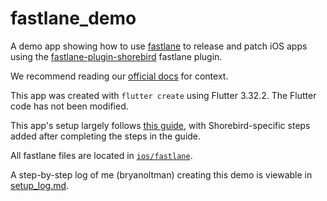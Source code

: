 # fastlane_demo

A demo app showing how to use [fastlane](https://fastlane.tools/) to release and
patch iOS apps using the
[fastlane-plugin-shorebird](https://rubygems.org/gems/fastlane-plugin-shorebird/)
fastlane plugin.

We recommend reading our [official
docs](https://docs.shorebird.dev/code-push/ci/fastlane/) for context.

This app was created with `flutter create` using Flutter 3.32.2. The Flutter
code has not been modified.

This app's setup largely follows [this
guide](https://medium.com/revelo-tech/setting-up-automatic-ios-release-with-fastlane-and-match-on-ci-cd-server-16c3f1d79bc5),
with Shorebird-specific steps added after completing the steps in the guide.

All fastlane files are located in [`ios/fastlane`](./ios/fastlane/).

A step-by-step log of me (bryanoltman) creating this demo is viewable in
[setup_log.md](./setup_log.md).
